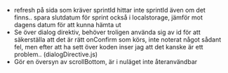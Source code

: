 * refresh på sida som kräver sprintId hittar inte sprintId även om det finns.. spara slutdatum för sprint också i localstorage, jämför mot dagens datum för att kunna hämta ut
* Se över dialog direktiv, behöver troligen använda sig av id för att säkerställa att det är rätt onConfirm som körs, inte noterat något sådant fel, men efter att ha sett över koden inser jag att det kanske är ett problem.. (dialogDirective.js)
* Gör en översyn av scrollBottom, är i nuläget inte återanvändbar
